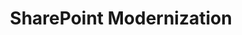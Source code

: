 ---
title: "SharePoint Modernization"
description: 'Transformation of "classic" SharePoint into "modern"'
image: "/images/sample-background.webp"
externalUrl: "https://aka.ms/sharepoint/modernization"
---